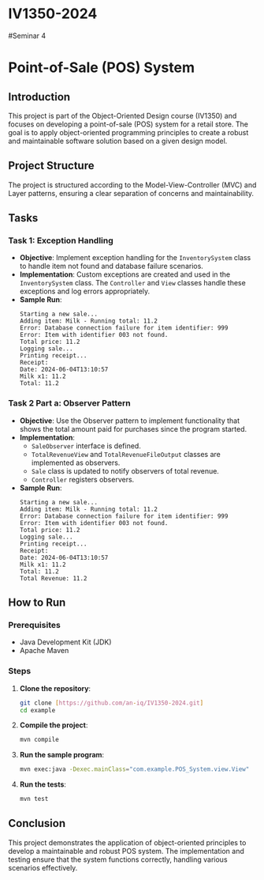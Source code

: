# IV1350-2024
#Seminar 4
# Point-of-Sale (POS) System

## Introduction

This project is part of the Object-Oriented Design course (IV1350) and focuses on developing a point-of-sale (POS) system for a retail store. The goal is to apply object-oriented programming principles to create a robust and maintainable software solution based on a given design model.

## Project Structure

The project is structured according to the Model-View-Controller (MVC) and Layer patterns, ensuring a clear separation of concerns and maintainability.


## Tasks

### Task 1: Exception Handling

- **Objective**: Implement exception handling for the `InventorySystem` class to handle item not found and database failure scenarios.
- **Implementation**: Custom exceptions are created and used in the `InventorySystem` class. The `Controller` and `View` classes handle these exceptions and log errors appropriately.
- **Sample Run**:
    ```
    Starting a new sale...
    Adding item: Milk - Running total: 11.2
    Error: Database connection failure for item identifier: 999
    Error: Item with identifier 003 not found.
    Total price: 11.2
    Logging sale...
    Printing receipt...
    Receipt:
    Date: 2024-06-04T13:10:57
    Milk x1: 11.2
    Total: 11.2
    ```

### Task 2 Part a: Observer Pattern

- **Objective**: Use the Observer pattern to implement functionality that shows the total amount paid for purchases since the program started.
- **Implementation**: 
  - `SaleObserver` interface is defined.
  - `TotalRevenueView` and `TotalRevenueFileOutput` classes are implemented as observers.
  - `Sale` class is updated to notify observers of total revenue.
  - `Controller` registers observers.
- **Sample Run**:
    ```
    Starting a new sale...
    Adding item: Milk - Running total: 11.2
    Error: Database connection failure for item identifier: 999
    Error: Item with identifier 003 not found.
    Total price: 11.2
    Logging sale...
    Printing receipt...
    Receipt:
    Date: 2024-06-04T13:10:57
    Milk x1: 11.2
    Total: 11.2
    Total Revenue: 11.2
    ```

## How to Run

### Prerequisites

- Java Development Kit (JDK)
- Apache Maven

### Steps

1. **Clone the repository**:
    ```sh
    git clone [https://github.com/an-iq/IV1350-2024.git]
    cd example
    ```

2. **Compile the project**:
    ```sh
    mvn compile
    ```

3. **Run the sample program**:
    ```sh
    mvn exec:java -Dexec.mainClass="com.example.POS_System.view.View"
    ```

4. **Run the tests**:
    ```sh
    mvn test
    ```

## Conclusion

This project demonstrates the application of object-oriented principles to develop a maintainable and robust POS system. The implementation and testing ensure that the system functions correctly, handling various scenarios effectively.



